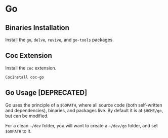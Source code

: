 # Go

## Binaries Installation

Install the `go`, `delve`, `revive`, and `go-tools` packages.

## Coc Extension

Install the `coc` extension.

```viml
CocInstall coc-go
```

## Go Usage [DEPRECATED]

Go uses the principle of a `$GOPATH`, where all source code (both self-written and dependencies),
binaries, and packages live. By default it is at `$HOME/go`, but can be modified.

For a clean `~/dev` folder, you will want to create a `~/dev/go` folder, and set `$GOPATH` to it.
